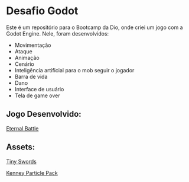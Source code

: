 # Desafio Godot

Este é um repositório para o Bootcamp da Dio, onde criei um jogo com a Godot Engine. Nele, foram desenvolvidos:

* Movimentação
* Ataque
* Animação
* Cenário
* Inteligência artificial para o mob seguir o jogador
* Barra de vida
* Dano
* Interface de usuário
* Tela de game over

## Jogo Desenvolvido:
[Eternal Battle](https://italo-mk.itch.io/eternal-battle-in-confines)

## Assets:
[Tiny Swords](https://pixelfrog-assets.itch.io/tiny-swords)

[Kenney Particle Pack](https://kenney.nl/assets/particle-pack)
